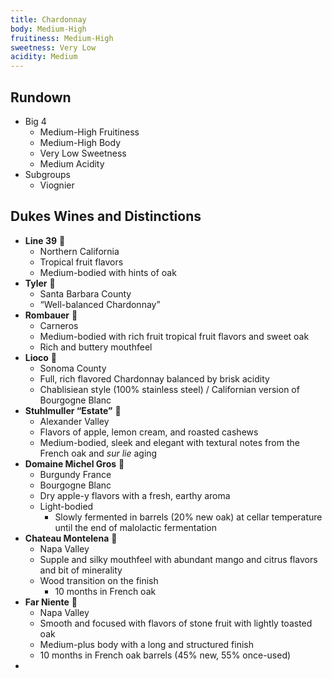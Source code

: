 ```yaml
---
title: Chardonnay
body: Medium-High
fruitiness: Medium-High
sweetness: Very Low
acidity: Medium
---
```


## Rundown
- Big 4
	- Medium-High Fruitiness
	- Medium-High Body
	- Very Low Sweetness
	- Medium Acidity
- Subgroups
    - Viognier

## Dukes Wines and Distinctions
- **Line 39** 🍷
	- Northern California
	- Tropical fruit flavors
	- Medium-bodied with hints of oak
- **Tyler** 🍷
	- Santa Barbara County
	- “Well-balanced Chardonnay”
- **Rombauer** 🍷
	- Carneros
	- Medium-bodied with rich fruit tropical fruit flavors and sweet oak
	- Rich and buttery mouthfeel
- **Lioco** 🍾
	- Sonoma County
	- Full, rich flavored Chardonnay balanced by brisk acidity
	- Chablisiean style (100% stainless steel) / Californian version of Bourgogne Blanc
- **Stuhlmuller “Estate”** 🍾
	- Alexander Valley
	- Flavors of apple, lemon cream, and roasted cashews
	- Medium-bodied, sleek and elegant with textural notes from the French oak and *sur lie* aging
- **Domaine Michel Gros** 🍾
	- Burgundy France
	- Bourgogne Blanc
	- Dry apple-y flavors with a fresh, earthy aroma
	- Light-bodied
		- Slowly fermented in barrels (20% new oak) at cellar temperature until the end of malolactic fermentation
- **Chateau Montelena** 🍾
	- Napa Valley
	- Supple and silky mouthfeel with abundant mango and citrus flavors and bit of minerality
	- Wood transition on the finish
		- 10 months in French oak
- **Far Niente** 🍾
    - Napa Valley
    - Smooth and focused with flavors of stone fruit with lightly toasted oak
    - Medium-plus body with a long and structured finish
    - 10 months in French oak barrels (45% new, 55% once-used)
- 

